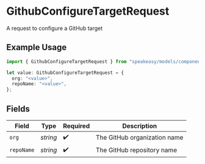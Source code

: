# GithubConfigureTargetRequest

A request to configure a GitHub target

## Example Usage

```typescript
import { GithubConfigureTargetRequest } from "speakeasy/models/components";

let value: GithubConfigureTargetRequest = {
  org: "<value>",
  repoName: "<value>",
};
```

## Fields

| Field                        | Type                         | Required                     | Description                  |
| ---------------------------- | ---------------------------- | ---------------------------- | ---------------------------- |
| `org`                        | *string*                     | :heavy_check_mark:           | The GitHub organization name |
| `repoName`                   | *string*                     | :heavy_check_mark:           | The GitHub repository name   |